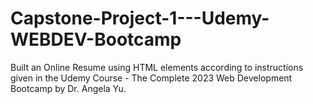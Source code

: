 # Capstone-Project-1---Udemy-WEBDEV-Bootcamp
Built an Online Resume using HTML elements according to instructions given in the Udemy Course - The Complete 2023 Web Development Bootcamp by Dr. Angela Yu.
